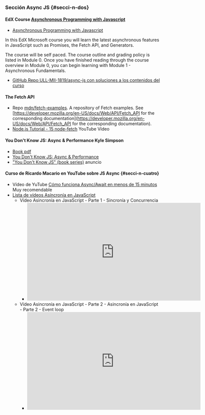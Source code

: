 ### Sección Async JS {#secci-n-dos}

#### EdX Course [Asynchronous Programming with Javascript](https://courses.edx.org/courses/course-v1:Microsoft+DEV234x+3T2017a/course/)

* [Asynchronous Programming with Javascript](https://courses.edx.org/courses/course-v1:Microsoft+DEV234x+3T2017a/course/)

In this EdX Microsoft course you will learn the latest asynchronous features in JavaScript such as Promises, the Fetch API, and Generators.

The course will be self paced. The course outline and grading policy is listed in Module 0. Once you have finished reading through the course overview in Module 0, you can begin learning with Module 1 - Asynchronous Fundamentals.

* [GitHub Repo ULL-MII-1819/async-js con soluciones a los contenidos del curso](https://github.com/ULL-MII-1819/async-js)

#### The Fetch API

* Repo [mdn/fetch-examples](https://github.com/mdn/fetch-examples). A repository of Fetch examples. See [https://developer.mozilla.org/en-US/docs/Web/API/Fetch_API for the corresponding documentation](https://developer.mozilla.org/en-US/docs/Web/API/Fetch_API for the corresponding documentation).
* [Node.js Tutorial - 15 node-fetch](https://www.youtube.com/watch?v=zT5yR2E-GGU) YouTube Vídeo

#### You Don't Know JS: Async & Performance  Kyle Simpson

* [Book pdf](https://github.com/olafur164/Javascript_Books/blob/master/O'Reilly%20-%20You%20Don't%20Know%20JS.%20Async%20%26%20Performance.pdf)
* [You Don't Know JS: Async & Performance](https://github.com/getify/You-Dont-Know-JS/tree/master/async%20%26%20performance)
* ["You Don't Know JS" (book series)](https://www.kickstarter.com/projects/getify/you-dont-know-js-book-series) anuncio


#### Curso de Ricardo Macario en YouTube sobre JS Async {#secci-n-cuatro}

* Vídeo de YuTube [Cómo funciona Async/Await en menos de 15 minutos](https://youtu.be/u2axmPnxUoo) Muy recomendable
* [Lista de vídeos Asíncronía en JavaScript](https://www.youtube.com/playlist?list=PLImOJ2OqvvkCuDi6E33HXMP23BvYYBHcm)
  * Vídeo Asincronía en JavaScript - Parte 1 - Sincronía y Concurrencia
    * <iframe width="560" height="315" src="https://www.youtube.com/embed/PndHsDpEfhU" frameborder="0" allow="autoplay; encrypted-media" allowfullscreen></iframe>
  * Vídeo Asincronía en JavaScript - Parte 2 - Asincronía en JavaScript - Parte 2 - Event loop
    * <iframe width="560" height="315" src="https://www.youtube.com/embed/rgmej4Jx4WM" frameborder="0" allow="autoplay; encrypted-media" allowfullscreen></iframe>

